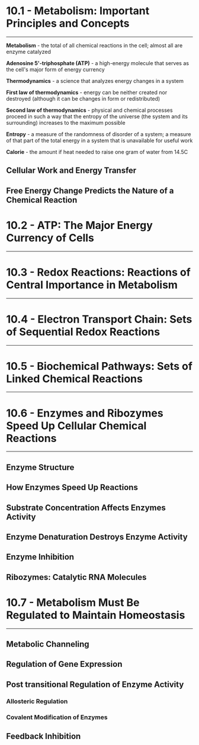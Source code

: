 # 10.1 - Metabolism: Important Principles and Concepts

---

**Metabolism** - the total of all chemical reactions in the cell; almost all are enzyme catalyzed

**Adenosine 5'-triphosphate (ATP)** - a high-energy molecule that serves as the cell's major form of energy currency

**Thermodynamics** - a science that analyzes energy changes in a system

**First law of thermodynamics** - energy can be neither created nor destroyed (although it can be changes in form or redistributed)

**Second law of thermodynamics** - physical and chemical processes proceed in such a way that the entropy of the universe (the system and its surrounding) increases to the maximum possible

**Entropy** - a measure of the randomness of disorder of a system; a measure of that part of the total energy in a system that is unavailable for useful work

**Calorie** - the amount if heat needed to raise one gram of water from 14.5C






## Cellular Work and Energy Transfer
## Free Energy Change Predicts the Nature of a Chemical Reaction

# 10.2 - ATP: The Major Energy Currency of Cells

---





# 10.3 - Redox Reactions: Reactions of Central Importance in Metabolism

---




# 10.4 - Electron Transport Chain: Sets of Sequential Redox Reactions

---




# 10.5 - Biochemical Pathways: Sets of Linked Chemical Reactions

---




# 10.6 - Enzymes and Ribozymes Speed Up Cellular Chemical Reactions

---
## Enzyme Structure
## How Enzymes Speed Up Reactions
## Substrate Concentration Affects Enzymes Activity
## Enzyme Denaturation Destroys Enzyme Activity
## Enzyme Inhibition
## Ribozymes: Catalytic RNA Molecules

# 10.7 - Metabolism Must Be Regulated to Maintain Homeostasis

---
## Metabolic Channeling
## Regulation of Gene Expression
## Post transitional Regulation of Enzyme Activity
### Allosteric Regulation
### Covalent Modification of Enzymes
## Feedback Inhibition
